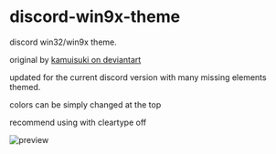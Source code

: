 # discord-win9x-theme
discord win32/win9x theme.

original by [kamuisuki on deviantart](https://www.deviantart.com/kamuisuki/art/Discord-Classic-theme-864498364)

updated for the current discord version with many missing elements themed.

colors can be simply changed at the top

recommend using with cleartype off

![preview](https://i.imgur.com/rDMnROt.png)

